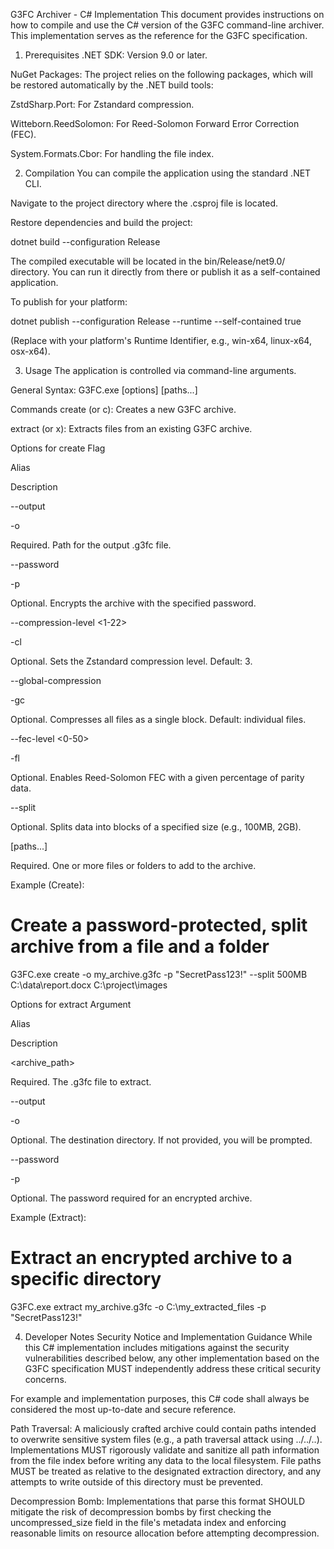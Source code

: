 G3FC Archiver - C# Implementation
This document provides instructions on how to compile and use the C# version of the G3FC command-line archiver. This implementation serves as the reference for the G3FC specification.

1. Prerequisites
.NET SDK: Version 9.0 or later.

NuGet Packages: The project relies on the following packages, which will be restored automatically by the .NET build tools:

ZstdSharp.Port: For Zstandard compression.

Witteborn.ReedSolomon: For Reed-Solomon Forward Error Correction (FEC).

System.Formats.Cbor: For handling the file index.

2. Compilation
You can compile the application using the standard .NET CLI.

Navigate to the project directory where the .csproj file is located.

Restore dependencies and build the project:

dotnet build --configuration Release

The compiled executable will be located in the bin/Release/net9.0/ directory. You can run it directly from there or publish it as a self-contained application.

To publish for your platform:

dotnet publish --configuration Release --runtime <RID> --self-contained true

(Replace <RID> with your platform's Runtime Identifier, e.g., win-x64, linux-x64, osx-x64).

3. Usage
The application is controlled via command-line arguments.

General Syntax:
G3FC.exe <command> [options] [paths...]

Commands
create (or c): Creates a new G3FC archive.

extract (or x): Extracts files from an existing G3FC archive.

Options for create
Flag

Alias

Description

--output <path>

-o

Required. Path for the output .g3fc file.

--password <password>

-p

Optional. Encrypts the archive with the specified password.

--compression-level <1-22>

-cl

Optional. Sets the Zstandard compression level. Default: 3.

--global-compression

-gc

Optional. Compresses all files as a single block. Default: individual files.

--fec-level <0-50>

-fl

Optional. Enables Reed-Solomon FEC with a given percentage of parity data.

--split <size>



Optional. Splits data into blocks of a specified size (e.g., 100MB, 2GB).

[paths...]



Required. One or more files or folders to add to the archive.

Example (Create):

# Create a password-protected, split archive from a file and a folder
G3FC.exe create -o my_archive.g3fc -p "SecretPass123!" --split 500MB C:\data\report.docx C:\project\images

Options for extract
Argument

Alias

Description

<archive_path>



Required. The .g3fc file to extract.

--output <path>

-o

Optional. The destination directory. If not provided, you will be prompted.

--password <password>

-p

Optional. The password required for an encrypted archive.

Example (Extract):

# Extract an encrypted archive to a specific directory
G3FC.exe extract my_archive.g3fc -o C:\my_extracted_files -p "SecretPass123!"

4. Developer Notes
Security Notice and Implementation Guidance
While this C# implementation includes mitigations against the security vulnerabilities described below, any other implementation based on the G3FC specification MUST independently address these critical security concerns.

For example and implementation purposes, this C# code shall always be considered the most up-to-date and secure reference.

Path Traversal: A maliciously crafted archive could contain paths intended to overwrite sensitive system files (e.g., a path traversal attack using ../../..). Implementations MUST rigorously validate and sanitize all path information from the file index before writing any data to the local filesystem. File paths MUST be treated as relative to the designated extraction directory, and any attempts to write outside of this directory must be prevented.

Decompression Bomb: Implementations that parse this format SHOULD mitigate the risk of decompression bombs by first checking the uncompressed_size field in the file's metadata index and enforcing reasonable limits on resource allocation before attempting decompression.
